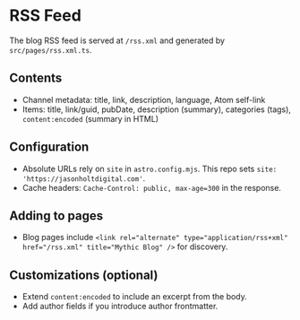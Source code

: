 # RSS Feed

The blog RSS feed is served at `/rss.xml` and generated by `src/pages/rss.xml.ts`.

## Contents

- Channel metadata: title, link, description, language, Atom self-link
- Items: title, link/guid, pubDate, description (summary), categories (tags), `content:encoded` (summary in HTML)

## Configuration

- Absolute URLs rely on `site` in `astro.config.mjs`. This repo sets `site: 'https://jasonholtdigital.com'`.
- Cache headers: `Cache-Control: public, max-age=300` in the response.

## Adding to pages

- Blog pages include `<link rel="alternate" type="application/rss+xml" href="/rss.xml" title="Mythic Blog" />` for discovery.

## Customizations (optional)

- Extend `content:encoded` to include an excerpt from the body.
- Add author fields if you introduce author frontmatter.

